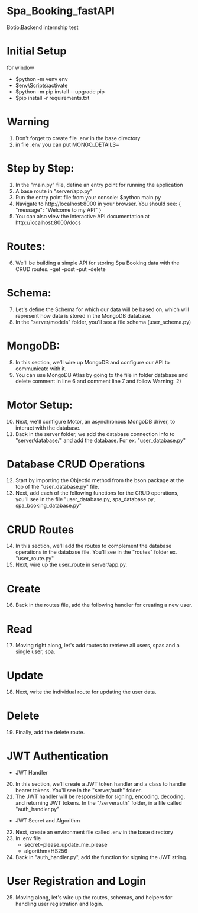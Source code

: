 # Spa_Booking_fastAPI
Botio:Backend internship test

# Initial Setup
for window
 - $python -m venv env
 - $env\Scripts\activate
 - $python -m pip install --upgrade pip
 - $pip install -r requirements.txt

# Warning
1) Don't forget to create file .env in the base directory
2) in file .env you can put MONGO_DETAILS=<you MongoDB Atlas URL>

# Step by Step:

1. In the "main.py" file, define an entry point for running the application
2. A base route in "server/app.py"
3. Run the entry point file from your console: $python main.py
4. Navigate to http://localhost:8000 in your browser. You should see: { "message": "Welcome to my API" }
5. You can also view the interactive API documentation at http://localhost:8000/docs

# Routes:

6. We'll be building a simple API for storing Spa Booking data with the CRUD routes.
   -get
   -post
   -put
   -delete

# Schema:

7. Let's define the Schema for which our data will be based on, which will represent how data is stored in the MongoDB database.
8. In the "server/models" folder, you'll see a file schema (user_schema.py)

# MongoDB:

8. In this section, we'll wire up MongoDB and configure our API to communicate with it.
9. You can use MongoDB Atlas by going to the file in folder database and delete comment in line 6 and comment line 7 and follow Warning: 2)

# Motor Setup:

10. Next, we'll configure Motor, an asynchronous MongoDB driver, to interact with the database.
11. Back in the server folder, we add the database connection info to "server/database/" and add the database. For ex. "user_database.py"

# Database CRUD Operations

12. Start by importing the ObjectId method from the bson package at the top of the "user_database.py" file.
13. Next, add each of the following functions for the CRUD operations, you'll see in the file "user_database.py, spa_database.py, spa_booking_database.py"

# CRUD Routes

14. In this section, we'll add the routes to complement the database operations in the database file. You'll see in the "routes" folder ex. "user_route.py"
15. Next, wire up the user_route in server/app.py.

# Create

16. Back in the routes file, add the following handler for creating a new user.

# Read

17. Moving right along, let's add routes to retrieve all users, spas and a single user, spa.

# Update

18. Next, write the individual route for updating the user data.

# Delete

19. Finally, add the delete route.

# JWT Authentication

- JWT Handler
20. In this section, we'll create a JWT token handler and a class to handle bearer tokens. You'll see in the "server/auth" folder.
21. The JWT handler will be responsible for signing, encoding, decoding, and returning JWT tokens. In the "/serverauth" folder, in a file called "auth_handler.py"
- JWT Secret and Algorithm
22. Next, create an environment file called .env in the base directory
23. In .env file
    - secret=please_update_me_please
    - algorithm=HS256
24. Back in "auth_handler.py", add the function for signing the JWT string.
                                                                          
# User Registration and Login

25. Moving along, let's wire up the routes, schemas, and helpers for handling user registration and login.
